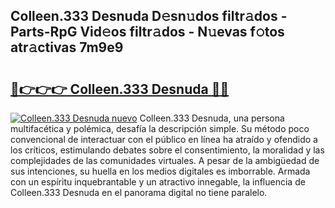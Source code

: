 ## Colleen.333 Desnuda D𝚎sn𝚞dos filtr𝚊dos - Parts-RpG Vid𝚎os filtr𝚊dos - N𝚞evas f𝚘tos atr𝚊ctivas 7m9e9

# <h2><a href="http://mb8z9s.tromn.icu/?c=Colleen.333+Desnuda">🔗👉👉👉 Colleen.333 Desnuda 🔗🔗</a></h2>

[![Colleen.333 Desnuda nuevo](https://i.imgur.com/pEAQMta.gif)](http://mb8z9s.tromn.icu/?c=Colleen.333+Desnuda)
Colleen.333 Desnuda, una persona multifacética y polémica, desafía la descripción simple. Su método poco convencional de interactuar con el público en línea ha atraído y ofendido a los críticos, estimulando debates sobre el consentimiento, la moralidad y las complejidades de las comunidades virtuales. A pesar de la ambigüedad de sus intenciones, su huella en los medios digitales es imborrable. Armada con un espíritu inquebrantable y un atractivo innegable, la influencia de Colleen.333 Desnuda en el panorama digital no tiene paralelo.
